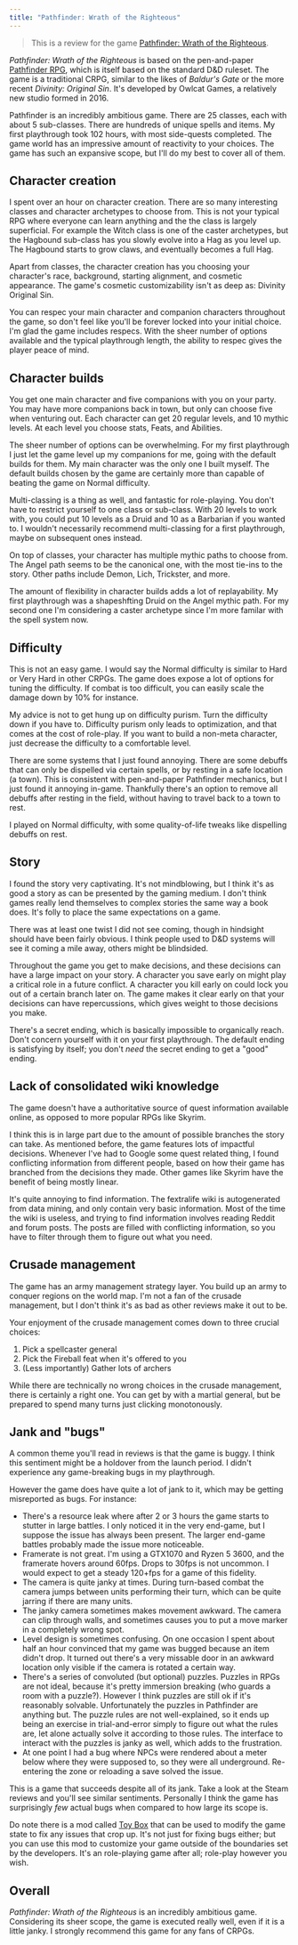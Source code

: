 ```yaml
---
title: "Pathfinder: Wrath of the Righteous"
---
```


> This is a review for the game [Pathfinder: Wrath of the
Righteous](https://store.steampowered.com/app/1184370/Pathfinder\_Wrath\_of\_the\_Righteous/).

_Pathfinder: Wrath of the Righteous_ is based on the pen-and-paper [Pathfinder
RPG](https://en.wikipedia.org/wiki/Pathfinder_Roleplaying_Game), which is
itself based on the standard D&D ruleset. The game is a traditional CRPG,
similar to the likes of _Baldur's Gate_ or the more recent _Divinity: Original
Sin_. It's developed by Owlcat Games, a relatively new studio formed in 2016.

Pathfinder is an incredibly ambitious game. There are 25 classes, each with
about 5 sub-classes. There are hundreds of unique spells and items. My first
playthrough took 102 hours, with most side-quests completed. The game world has
an impressive amount of reactivity to your choices. The game has such an
expansive scope, but I'll do my best to cover all of them.

## Character creation

I spent over an hour on character creation. There are so many interesting
classes and character archetypes to choose from. This is not your typical RPG
where everyone can learn anything and the the class is largely superficial. For
example the Witch class is one of the caster archetypes, but the Hagbound
sub-class has you slowly evolve into a Hag as you level up. The Hagbound starts
to grow claws, and eventually becomes a full Hag.

Apart from classes, the character creation has you choosing your character's
race, background, starting alignment, and cosmetic appearance. The game's
cosmetic customizability isn't as deep as: Divinity Original Sin.

You can respec your main character and companion characters throughout the
game, so don't feel like you'll be forever locked into your initial choice. I'm
glad the game includes respecs. With the sheer number of options available and
the typical playthrough length, the ability to respec gives the player peace of
mind.

## Character builds

You get one main character and five companions with you on your party. You may
have more companions back in town, but only can choose five when venturing out.
Each character can get 20 regular levels, and 10 mythic levels. At each level
you choose stats, Feats, and Abilities.

The sheer number of options can be overwhelming. For my first playthrough I
just let the game level up my companions for me, going with the default builds
for them. My main character was the only one I built myself. The default builds
chosen by the game are certainly more than capable of beating the game on
Normal difficulty.

Multi-classing is a thing as well, and fantastic for role-playing. You don't
have to restrict yourself to one class or sub-class. With 20 levels to work
with, you could put 10 levels as a Druid and 10 as a Barbarian if you wanted
to. I wouldn't necessarily recommend multi-classing for a first playthrough,
maybe on subsequent ones instead.

On top of classes, your character has multiple mythic paths to choose from. The
Angel path seems to be the canonical one, with the most tie-ins to the story.
Other paths include Demon, Lich, Trickster, and more.

The amount of flexibility in character builds adds a lot of replayability. My
first playthrough was a shapeshfting Druid on the Angel mythic path. For my
second one I'm considering a caster archetype since I'm more familar with the
spell system now.

## Difficulty

This is not an easy game. I would say the Normal difficulty is similar to Hard
or Very Hard in other CRPGs. The game does expose a lot of options for tuning
the difficulty. If combat is too difficult, you can easily scale the damage
down by 10% for instance.

My advice is not to get hung up on difficulty purism. Turn the difficulty down
if you have to. Difficulty purism only leads to optimization, and that comes at
the cost of role-play. If you want to build a non-meta character, just decrease
the difficulty to a comfortable level.

There are some systems that I just found annoying. There are some debuffs that
can only be dispelled via certain spells, or by resting in a safe location (a
town). This is consistent with pen-and-paper Pathfinder mechanics, but I just
found it annoying in-game. Thankfully there's an option to remove all debuffs
after resting in the field, without having to travel back to a town to rest.

I played on Normal difficulty, with some quality-of-life tweaks like dispelling
debuffs on rest.

## Story

I found the story very captivating. It's not mindblowing, but I think it's as
good a story as can be presented by the gaming medium. I don't think games
really lend themselves to complex stories the same way a book does. It's folly
to place the same expectations on a game.

There was at least one twist I did not see coming, though in hindsight should
have been fairly obvious. I think people used to D&D systems will see it coming
a mile away, others might be blindsided.

Throughout the game you get to make decisions, and these decisions can have a
large impact on your story. A character you save early on might play a critical
role in a future conflict. A character you kill early on could lock you out of
a certain branch later on. The game makes it clear early on that your decisions
can have repercussions, which gives weight to those decisions you make.

There's a secret ending, which is basically impossible to organically reach.
Don't concern yourself with it on your first playthrough. The default ending is
satisfying by itself; you don't _need_ the secret ending to get a "good"
ending.

## Lack of consolidated wiki knowledge

The game doesn't have a authoritative source of quest information available
online, as opposed to more popular RPGs like Skyrim.

I think this is in large part due to the amount of possible branches the story
can take. As mentioned before, the game features lots of impactful decisions.
Whenever I've had to Google some quest related thing, I found conflicting
information from different people, based on how their game has branched from
the decisions they made. Other games like Skyrim have the benefit of being
mostly linear.

It's quite annoying to find information. The fextralife wiki is autogenerated
from data mining, and only contain very basic information. Most of the time the
wiki is useless, and trying to find information involves reading Reddit and
forum posts. The posts are filled with conflicting information, so you have to
filter through them to figure out what you need.

## Crusade management

The game has an army management strategy layer. You build up an army to conquer
regions on the world map. I'm not a fan of the crusade management, but I don't
think it's as bad as other reviews make it out to be.

Your enjoyment of the crusade management comes down to three crucial choices:

1. Pick a spellcaster general
2. Pick the Fireball feat when it's offered to you
3. (Less importantly) Gather lots of archers

While there are technically no wrong choices in the crusade management, there
is certainly a right one. You can get by with a martial general, but be
prepared to spend many turns just clicking monotonously.

## Jank and "bugs"

A common theme you'll read in reviews is that the game is buggy. I think this
sentiment might be a holdover from the launch period. I didn't experience any
game-breaking bugs in my playthrough.

However the game does have quite a lot of jank to it, which may be getting
misreported as bugs. For instance:

- There's a resource leak where after 2 or 3 hours the game starts to stutter
  in large battles. I only noticed it in the very end-game, but I suppose the
  issue has always been present. The larger end-game battles probably made the
  issue more noticeable.
- Framerate is not great. I'm using a GTX1070 and Ryzen 5 3600, and the
  framerate hovers around 60fps. Drops to 30fps is not uncommon. I would expect
  to get a steady 120+fps for a game of this fidelity.
- The camera is quite janky at times. During turn-based combat the camera jumps
  between units performing their turn, which can be quite jarring if there are
  many units.
- The janky camera sometimes makes movement awkward. The camera can clip
  through walls, and sometimes causes you to put a move marker in a completely
  wrong spot.
- Level design is sometimes confusing. On one occasion I spent about half an
  hour convinced that my game was bugged because an item didn't drop. It turned
  out there's a very missable door in an awkward location only visible if the
  camera is rotated a certain way.
- There's a series of convoluted (but optional) puzzles. Puzzles in RPGs are
  not ideal, because it's pretty immersion breaking (who guards a room with a
  puzzle?). However I think puzzles are still ok if it's reasonably solvable.
  Unfortunately the puzzles in Pathfinder are anything but. The puzzle rules
  are not well-explained, so it ends up being an exercise in trial-and-error
  simply to figure out what the rules are, let alone actually solve it
  according to those rules. The interface to interact with the puzzles is janky
  as well, which adds to the frustration.
- At one point I had a bug where NPCs were rendered about a meter below where
  they were supposed to, so they were all underground. Re-entering the zone or
  reloading a save solved the issue.

This is a game that succeeds despite all of its jank. Take a look at the Steam
reviews and you'll see similar sentiments. Personally I think the game has
surprisingly _few_ actual bugs when compared to how large its scope is.

Do note there is a mod called [Toy
Box](https://www.nexusmods.com/pathfinderwrathoftherighteous/mods/8) that can
be used to modify the game state to fix any issues that crop up. It's not just
for fixing bugs either; but you can use this mod to customize your game outside
of the boundaries set by the developers. It's an role-playing game after all;
role-play however you wish.

## Overall

_Pathfinder: Wrath of the Righteous_ is an incredibly ambitious game.
Considering its sheer scope, the game is executed really well, even if it is a
little janky. I strongly recommend this game for any fans of CRPGs.
